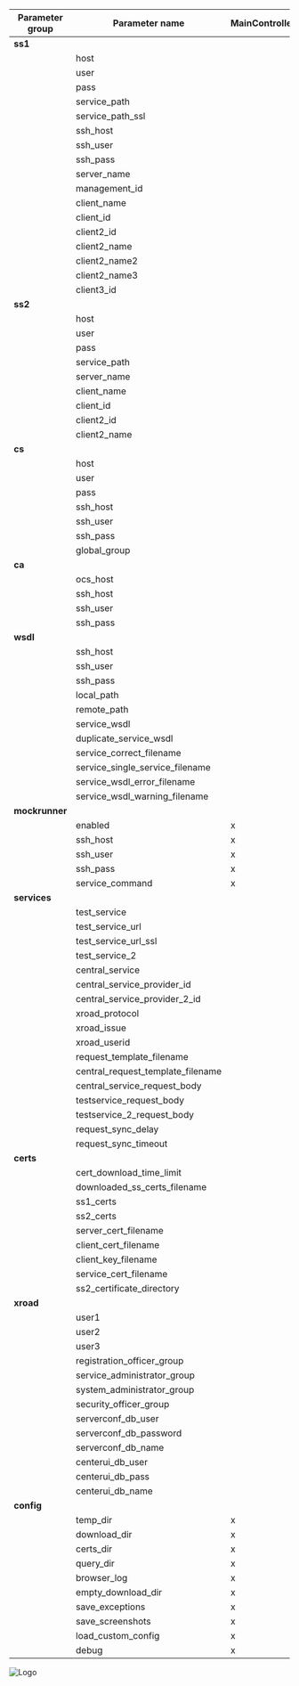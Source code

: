 | Parameter group | Parameter name | MainController | 2.1.3 | 2.1.8 | 2.1.9 | 2.2.1 | 2.2.2 | 2.2.5 | 2.2.6 | 2.2.7 | 2.2.8 | 2.2.9 | 2.9.1 | 2.10.1 | 2.11.1 | 2.11.2 |
| --- | --- | --- | --- | --- | --- | --- | --- | --- | --- | --- | --- | --- | --- | --- | --- | --- |
| **ss1** |   |   |   |   |   |   |   |   |   |   |   |   |   |   |   |   |
|   | host |   | x |   | x | x |   |   |   | x |   |   |   | x | x |   |
|   | user |   | x |   | x | x |   |   |   | x |   |   |   |   | x |   |
|   | pass |   | x |   | x | x |   |   |   | x |   |   |   |   | x |   |
|   | service\_path |   |   |   |   |   |   | x | x | x | x |   |   |   |   |   |
|   | service\_path\_ssl |   |   |   |   |   |   |   |   | x |   |   |   |   |   |   |
|   | ssh\_host |   |   |   |   |   |   |   |   |   |   |   |   | x |   | x |
|   | ssh\_user |   |   |   |   |   |   |   |   |   |   |   |   | x |   | x |
|   | ssh\_pass |   |   |   |   |   |   |   |   |   |   |   |   | x |   | x |
|   | server\_name |   |   |   |   | x |   |   |   |   |   |   |   |   | x |   |
|   | management\_id |   |   |   |   | x |   |   |   |   |   |   |   |   |   |   |
|   | client\_name |   |   |   |   | x |   |   |   |   |   |   |   |   |   |   |
|   | client\_id |   |   | x |   | x | x | x | x | x | x |   |   |   |   |   |
|   | client2\_id |   |   |   |   |   |   |   |   |   |   |   | x |   | x | x |
|   | client2\_name |   |   |   |   |   |   |   |   |   |   |   | x |   | x | x |
|   | client2\_name2 |   |   |   |   |   |   |   |   |   |   |   |   |   | x |   |
|   | client2\_name3 |   |   |   |   |   |   |   |   |   |   |   | x |   |   |   |
|   | client3\_id |   |   |   |   |   |   |   |   |   |   |   |   | x |   |   |
| **ss2** |   |   |   |   |   |   |   |   |   |   |   |   |   |   |   |   |
|   | host |   |   | x |   | x | x | x | x | x | x | x |   |   |   |   |
|   | user |   |   | x |   | x | x | x | x | x | x | x |   |   |   |   |
|   | pass |   |   | x |   | x | x | x | x | x | x | x |   |   |   |   |
|   | service\_path |   |   |   |   |   |   |   |   |   |   | x |   |   |   |   |
|   | server\_name |   |   |   |   | x |   |   |   |   |   |   |   |   |   |   |
|   | client\_name |   |   |   |   | x |   |   |   |   |   |   |   |   |   |   |
|   | client\_id |   |   | x |   | x | x | x | x | x |   | x |   |   |   |   |
|   | client2\_id |   |   |   |   | x |   |   |   |   |   | x |   |   |   |   |
|   | client2\_name |   |   |   |   | x |   |   |   |   |   |   |   |   |   |   |
| **cs** |   |   |   |   |   |   |   |   |   |   |   |   |   |   |   |   |
|   | host |   | x |   |   | x |   |   |   |   | x |   | x |   | x | x |
|   | user |   | x |   |   | x |   |   |   |   | x |   |   |   | x | x |
|   | pass |   | x |   |   | x |   |   |   |   | x |   |   |   | x | x |
|   | ssh\_host |   |   |   |   |   |   |   |   |   |   |   | x |   | x |   |
|   | ssh\_user |   |   |   |   |   |   |   |   |   |   |   | x |   | x |   |
|   | ssh\_pass |   |   |   |   |   |   |   |   |   |   |   | x |   | x |   |
|   | global\_group |   |   |   |   |   |   |   |   |   |   |   |   |   | x |   |
| **ca** |   |   |   |   |   |   |   |   |   |   |   |   |   |   |   |   |
|   | ocs\_host |   | x |   |   |   |   |   |   |   |   |   |   |   |   |   |
|   | ssh\_host |   | x |   |   |   |   |   |   |   |   |   |   |   |   |   |
|   | ssh\_user |   | x |   |   |   |   |   |   |   |   |   |   |   |   |   |
|   | ssh\_pass |   | x |   |   |   |   |   |   |   |   |   |   |   |   |   |
| **wsdl** |   |   |   |   |   |   |   |   |   |   |   |   |   |   |   |   |
|   | ssh\_host |   |   |   |   |   |   | x |   |   |   |   |   |   |   |   |
|   | ssh\_user |   |   |   |   |   |   | x |   |   |   |   |   |   |   |   |
|   | ssh\_pass |   |   |   |   |   |   | x |   |   |   |   |   |   |   |   |
|   | local\_path |   |   |   |   |   |   | x |   |   |   |   |   |   |   |   |
|   | remote\_path |   |   | x |   |   | x | x | x | x | x | x |   |   |   | x |
|   | service\_wsdl |   |   | x |   |   | x | x | x | x | x | x |   |   |   | x |
|   | duplicate\_service\_wsdl |   |   |   |   |   | x |   |   |   |   |   |   |   |   |   |
|   | service\_correct\_filename |   |   |   |   |   |   | x |   |   |   |   |   |   |   |   |
|   | service\_single\_service\_filename |   |   |   |   |   |   | x |   |   |   |   |   |   |   |   |
|   | service\_wsdl\_error\_filename |   |   |   |   |   |   | x |   |   |   |   |   |   |   |   |
|   | service\_wsdl\_warning\_filename |   |   |   |   |   |   | x |   |   |   |   |   |   |   |   |
| **mockrunner** |   |   |   |   |   |   |   |   |   |   |   |   |   |   |   |   |
|   | enabled | x |   |   |   |   |   |   |   |   |   |   |   |   |   |   |
|   | ssh\_host | x |   |   |   |   |   |   |   |   |   |   |   |   |   |   |
|   | ssh\_user | x |   |   |   |   |   |   |   |   |   |   |   |   |   |   |
|   | ssh\_pass | x |   |   |   |   |   |   |   |   |   |   |   |   |   |   |
|   | service\_command | x |   |   |   |   |   |   |   |   |   |   |   |   |   |   |
| **services** |   |   |   |   |   |   |   |   |   |   |   |   |   |   |   |   |
|   | test\_service |   |   | x |   |   | x | x |   | x | x | x |   |   |   |   |
|   | test\_service\_url |   |   |   |   |   |   |   |   | x |   |   |   |   |   |   |
|   | test\_service\_url\_ssl |   |   |   |   |   |   |   |   | x |   |   |   |   |   |   |
|   | test\_service\_2 |   |   |   |   |   | x | x | x |   |   |   |   |   |   |   |
|   | central\_service |   |   |   |   |   |   |   |   |   | x |   |   |   |   |   |
|   | central\_service\_provider\_id |   |   |   |   |   |   |   |   |   | x |   |   |   |   |   |
|   | central\_service\_provider\_2\_id |   |   |   |   |   |   |   |   |   | x |   |   |   |   |   |
|   | xroad\_protocol |   |   |   |   |   |   | x | x | x | x | x |   |   |   |   |
|   | xroad\_issue |   |   |   |   |   |   | x | x | x | x | x |   |   |   |   |
|   | xroad\_userid |   |   |   |   |   |   | x | x | x | x | x |   |   |   |   |
|   | request\_template\_filename |   |   |   |   |   |   | x | x | x | x | x |   |   |   |   |
|   | central\_request\_template\_filename |   |   |   |   |   |   |   |   |   | x |   |   |   |   |   |
|   | central\_service\_request\_body |   |   |   |   |   |   |   |   |   | x |   |   |   |   |   |
|   | testservice\_request\_body |   |   |   |   |   |   | x |   | x |   |   |   |   |   |   |
|   | testservice\_2\_request\_body |   |   |   |   |   |   | x | x |   | x | x |   |   |   |   |
|   | request\_sync\_delay |   |   |   |   |   |   |   |   | x | x |   |   |   |   |   |
|   | request\_sync\_timeout |   |   |   |   |   |   |   |   | x | x |   |   |   |   |   |
| **certs** |   |   |   |   |   |   |   |   |   |   |   |   |   |   |   |   |
|   | cert\_download\_time\_limit |   |   |   |   |   |   |   |   | x |   |   |   |   |   |   |
|   | downloaded\_ss\_certs\_filename |   |   |   |   |   |   |   |   | x |   |   |   |   |   |   |
|   | ss1\_certs |   |   |   |   |   |   |   |   | x |   |   |   |   |   |   |
|   | ss2\_certs |   |   |   |   |   |   |   |   | x |   |   |   |   |   |   |
|   | server\_cert\_filename |   |   |   |   |   |   |   |   | x |   |   |   |   |   |   |
|   | client\_cert\_filename |   |   |   |   |   |   |   |   | x |   |   |   |   |   |   |
|   | client\_key\_filename |   |   |   |   |   |   |   |   | x |   |   |   |   |   |   |
|   | service\_cert\_filename |   |   |   |   |   |   |   |   | x |   |   |   |   |   |   |
|   | ss2\_certificate\_directory |   |   |   |   |   |   |   |   | x |   |   |   |   |   |   |
| **xroad** |   |   |   |   |   |   |   |   |   |   |   |   |   |   |   |   |
|   | user1 |   |   |   |   |   |   |   |   |   |   |   | x | x | x | x |
|   | user2 |   |   |   |   |   |   |   |   |   |   |   | x | x | x | x |
|   | user3 |   |   |   |   |   |   |   |   |   |   |   | x | x | x | x |
|   | registration\_officer\_group |   |   |   |   |   |   |   |   |   |   |   | x | x | x | x |
|   | service\_administrator\_group |   |   |   |   |   |   |   |   |   |   |   |   |   |   | x |
|   | system\_administrator\_group |   |   |   |   |   |   |   |   |   |   |   |   |   | x |   |
|   | security\_officer\_group |   |   |   |   |   |   |   |   |   |   |   |   |   | x |   |
|   | serverconf\_db\_user |   |   |   |   |   |   |   |   |   |   |   |   | x |   |   |
|   | serverconf\_db\_password |   |   |   |   |   |   |   |   |   |   |   |   | x |   |   |
|   | serverconf\_db\_name |   |   |   |   |   |   |   |   |   |   |   |   | x |   |   |
|   | centerui\_db\_user |   |   |   |   |   |   |   |   |   |   |   | x |   |   |   |
|   | centerui\_db\_pass |   |   |   |   |   |   |   |   |   |   |   | x |   |   |   |
|   | centerui\_db\_name |   |   |   |   |   |   |   |   |   |   |   | x |   |   |   |
| **config** |   |   |   |   |   |   |   |   |   |   |   |   |   |   |   |   |
|   | temp\_dir | x |   |   |   |   |   |   |   |   |   |   |   |   |   |   |
|   | download\_dir | x |   |   |   |   |   |   |   |   |   |   |   |   |   |   |
|   | certs\_dir | x |   |   |   |   |   |   |   |   |   |   |   |   |   |   |
|   | query\_dir | x |   |   |   |   |   |   |   |   |   |   |   |   |   |   |
|   | browser\_log | x |   |   |   |   |   |   |   |   |   |   |   |   |   |   |
|   | empty\_download\_dir | x |   |   |   |   |   |   |   |   |   |   |   |   |   |   |
|   | save\_exceptions | x |   |   |   |   |   |   |   |   |   |   |   |   |   |   |
|   | save\_screenshots | x |   |   |   |   |   |   |   |   |   |   |   |   |   |   |
|   | load\_custom\_config | x |   |   |   |   |   |   |   |   |   |   |   |   |   |   |
|   | debug | x |   |   |   |   |   |   |   |   |   |   |   |   |   |   |

![Logo](https://github.com/ria-ee/X-Road/blob/develop/doc/Manuals/img/eu_regional_development_fund_horizontal_div_15.png "EU logo")
